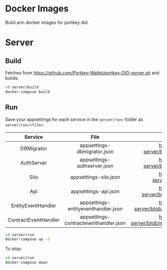 # Docker Images

Build arm docker images for portkey did.

# Server

## Build

Fetches from https://github.com/Portkey-Wallet/portkey-DID-server.git and builds:

```bash
cd server/build
docker-compose build
```

## Run

Save your appsettings for each service in the `server/run/` folder as `server/run/<file>`:

|       Service        |                 File                  |                                                      Reference                                                      |
| :------------------: | :-----------------------------------: | :-----------------------------------------------------------------------------------------------------------------: |
|      DBMigrator      |      appsettings-dbmigrator.json      |      https://github.com/Portkey-Wallet/portkey-DID-server/blob/master/src/CAServer.DbMigrator/appsettings.json      |
|      AuthServer      |      appsettings-authserver.json      |      https://github.com/Portkey-Wallet/portkey-DID-server/blob/master/src/CAServer.AuthServer/appsettings.json      |
|         Silo         |         appsettings-silo.json         |         https://github.com/Portkey-Wallet/portkey-DID-server/blob/master/src/CAServer.Silo/appsettings.json         |
|         Api          |         appsettings-api.json          |     https://github.com/Portkey-Wallet/portkey-DID-server/blob/master/src/CAServer.HttpApi.Host/appsettings.json     |
|  EntityEventHandler  |  appsettings-entityeventhandler.json  |  https://github.com/Portkey-Wallet/portkey-DID-server/blob/master/src/CAServer.EntityEventHandler/appsettings.json  |
| ContractEventHandler | appsettings-contracteventhandler.json | https://github.com/Portkey-Wallet/portkey-DID-server/blob/master/src/CAServer.ContractEventHandler/appsettings.json |

```bash
cd server/run
docker-compose up -d
```

To stop:

```bash
cd server/run
docker-compose down
```
